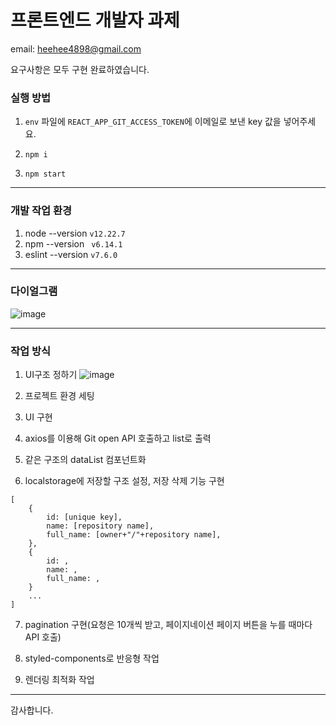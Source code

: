 # 프론트엔드 개발자 과제

email: heehee4898@gmail.com

요구사항은 모두 구현 완료하였습니다.

### 실행 방법
1. `env` 파일에 `REACT_APP_GIT_ACCESS_TOKEN`에 이메일로 보낸 key 값을 넣어주세요.

2. ```npm i```
3. ```npm start```

* * *

### 개발 작업 환경
1. node --version ```v12.22.7```
2. npm --version ``` v6.14.1```
3. eslint --version ```v7.6.0```

* * *

### 다이얼그램

![image](https://user-images.githubusercontent.com/38110785/139554152-3d7cd53f-970b-4778-b3b2-c72d26b7e711.png)


* * *

### 작업 방식
1. UI구조 정하기
![image](https://user-images.githubusercontent.com/38110785/139542159-878671b2-5976-432c-9cc4-11b95204fbb2.png)

2. 프로젝트 환경 세팅

3. UI 구현

4. axios를 이용해 Git open API 호출하고 list로 출력

5. 같은 구조의 dataList 컴포넌트화

6. localstorage에 저장할 구조 설정, 저장 삭제 기능 구현
```
[
    {
        id: [unique key],
        name: [repository name],
        full_name: [owner+"/"+repository name],
    },
    {
        id: ,
        name: ,
        full_name: ,
    }
    ...
]

```

7. pagination 구현(요청은 10개씩 받고, 페이지네이션 페이지 버튼을 누를 때마다 API 호출)

8. styled-components로 반응형 작업

9. 렌더링 최적화 작업


* * *
감사합니다.